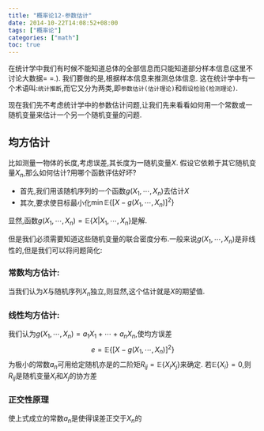 ```yaml
---
title: "概率论12-参数估计"
date: 2014-10-22T14:08:52+08:00
tags: ["概率论"]
categories: ["math"]
toc: true
---
```



在统计学中我们有时候不能知道总体的全部信息而只能知道部分样本信息(这里不讨论大数据= =.). 我们要做的是,根据样本信息来推测总体信息. 这在统计学中有一个术语叫:`统计推断`,而它又分为两类,即`参数估计(估计理论)`和`假设检验(检测理论)`.

现在我们先不考虑统计学中的参数估计问题,让我们先来看看如何用一个常数或一随机变量来估计一个另一个随机变量的问题.

## 均方估计
比如测量一物体的长度,考虑误差,其长度为一随机变量$X$. 假设它依赖于其它随机变量$X_n$,那么如何估计?用哪个函数评估好坏?

* 首先,我们用该随机序列的一个函数$g(X_1,\cdots,X_n)$去估计$X$
* 其次,要求使目标最小化$\min \mathbb{E} \lbrace [X-g(X_1,\cdots,X_n)]^2 \rbrace$

显然,函数$g(X_1,\cdots,X_n)=\mathbb{E} \lbrace X|X_1,\cdots,X_n\rbrace$是解.

但是我们必须需要知道这些随机变量的联合密度分布.一般来说$g(X_1,\cdots,X_n)$是非线性的,但是我们可以将问题简化:
### 常数均方估计:
当我们认为$X$与随机序列$X_n$独立,则显然,这个估计就是$X$的期望值.
### 线性均方估计:
我们认为$g(X_1,\cdots,X_n)=a_1X_1+\cdots+a_nX_n$,使均方误差
$$
e=\mathbb{E}\lbrace [X-g(X_1,\cdots,X_n)]^2\rbrace
$$
为极小的常数$a_n$可用给定随机亦是的二阶矩$R_{ij}=\mathbb E\lbrace X_iX_j\rbrace$来确定. 若$\mathbb E\lbrace X_i\rbrace=0$,则$R_{ij}$是随机变量$X_i$和$X_j$的协方差

### 正交性原理
使上式成立的常数$a_n$是使得误差正交于$X_n$的